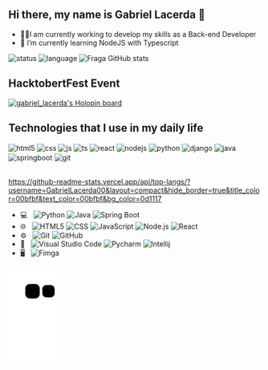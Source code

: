 
## Hi there, my name is Gabriel Lacerda 👋

- 🧑‍💻I am currently working to develop my skills as a Back-end Developer
- 🧠 I’m currently learning NodeJS with Typescript
  
![status](https://github-readme-stats.vercel.app/api?username=GabrielLacerda00&show_icons=true&count_private=true&hide_border=true&title_color=00bfbf&icon_color=00bfbf&text_color=c9d1d9&bg_color=0d1117)
![language](https://github-readme-stats.vercel.app/api/top-langs/?username=GabrielLacerda00&theme=blue-green)
![Fraga GitHub stats](https://github-readme-stats.vercel.app/api?username=GabrielLacerda00&show_icons=true&theme=dracula&count_private=true)

## HacktobertFest Event
[![gabriel_lacerda's Holopin board](https://holopin.io/api/user/board?user=gabriel_lacerda)](https://www.holopin.io/gabriel_lacerda)

## Technologies that I use in my daily life

<div style="display: inline_block">
  <img align="center" alt="html5" src="https://img.shields.io/badge/HTML5-E34F26?style=for-the-badge&logo=html5&logoColor=white" />
  <img align="center" alt="css" src="https://img.shields.io/badge/CSS3-1572B6?style=for-the-badge&logo=css3&logoColor=white" />
  <img align="center" alt="js" src="https://img.shields.io/badge/JavaScript-F7DF1E?style=for-the-badge&logo=javascript&logoColor=black" />
  <img align="center" alt="ts" src="https://img.shields.io/badge/TypeScript-007ACC?style=for-the-badge&logo=typescript&logoColor=white" />
  <img align="center" alt="react" src="https://img.shields.io/badge/React-20232A?style=for-the-badge&logo=react&logoColor=61DAFB" />
  <img align="center" alt="nodejs" src="https://img.shields.io/badge/Node.js-43853D?style=for-the-badge&logo=node.js&logoColor=white" />
  <img align="center" alt="python" src="https://img.shields.io/badge/Python-3776AB?style=for-the-badge&logo=python&logoColor=white" />
  <img align="center" alt="django" src="https://img.shields.io/badge/Django-092E20?style=for-the-badge&logo=django&logoColor=white" />
  <img align="center" alt="java" src="https://img.shields.io/badge/Java-ED8B00?style=for-the-badge&logo=openjdk&logoColor=white" />
  <img align="center" alt="springboot" src="https://img.shields.io/badge/Spring-6DB33F?style=for-the-badge&logo=spring&logoColor=white" />
  <img align="center" alt="git" src="https://img.shields.io/badge/GIT-E44C30?style=for-the-badge&logo=git&logoColor=white" />
</div><br/>



https://github-readme-stats.vercel.app/api/top-langs/?username=GabrielLacerda00&layout=compact&hide_border=true&title_color=00bfbf&text_color=00bfbf&bg_color=0d1117
- 💻 &nbsp;
  ![Python](https://img.shields.io/badge/-Python-333333?style=flat&logo=python)
  ![Java](https://img.shields.io/badge/-Java-333333?style=flat&logo=Java&logoColor=007396)
  ![Spring Boot](https://img.shields.io/badge/-Spring%20Boot-333333?style=flat&logo=Spring%20Boot&logoColor=6DB33F)
- 🌐 &nbsp;
  ![HTML5](https://img.shields.io/badge/-HTML5-333333?style=flat&logo=HTML5)
  ![CSS](https://img.shields.io/badge/-CSS-333333?style=flat&logo=CSS3&logoColor=1572B6)
  ![JavaScript](https://img.shields.io/badge/-JavaScript-333333?style=flat&logo=javascript)
  ![Node.js](https://img.shields.io/badge/-Node.js-333333?style=flat&logo=node.js)
  ![React](https://img.shields.io/badge/-React-333333?style=flat&logo=react)
- ⚙️ &nbsp;
  ![Git](https://img.shields.io/badge/-Git-333333?style=flat&logo=git)
  ![GitHub](https://img.shields.io/badge/-GitHub-333333?style=flat&logo=github)
- 🔧 &nbsp;
  ![Visual Studio Code](https://img.shields.io/badge/-Visual%20Studio%20Code-333333?style=flat&logo=visual-studio-code&logoColor=007ACC)
  ![Pycharm](https://img.shields.io/badge/-Pycharm-333333?style=flat&logo=pycharm&logoColor=ffffff)
  ![Intellij](https://img.shields.io/badge/-Intellij-333333?style=flat&logo=Intellij%20idea&logoColor=007acc)
- 🖥 &nbsp;
  ![Fimga](https://img.shields.io/badge/-Figma-333333?style=flat&logo=figma)


![Snake animation](https://github.com/GabrielLacerda00/GabrielLacerda00/blob/output/github-contribution-grid-snake.svg)
